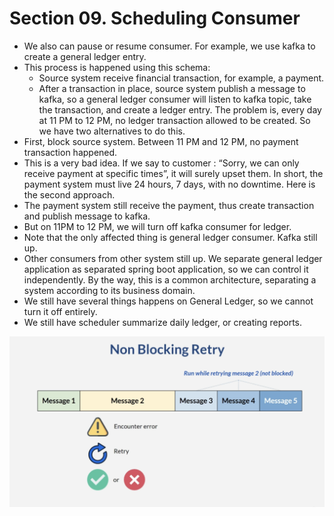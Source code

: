 # Section 09. Scheduling Consumer

- We also can pause or resume consumer. For example, we use kafka to create a general ledger entry.
- This process is happened using this schema:
  - Source system receive financial transaction, for example, a payment.
  - After a transaction in place, source system publish a message to kafka, so a general ledger consumer will listen to kafka topic, take the transaction, and create a ledger entry. The problem is, every day at 11 PM to 12 PM, no ledger transaction allowed to be created. So we have two alternatives to do this. 
- First, block source system. Between 11 PM and 12 PM, no payment transaction happened.
- This is a very bad idea. If we say to customer : “Sorry, we can only receive payment at specific times”, it will surely upset them. In short, the payment system must live 24 hours, 7 days, with no downtime. Here is the second approach.
- The payment system still receive the payment, thus create transaction and publish message to kafka.
- But on 11PM to 12 PM, we will turn off kafka consumer for ledger.
- Note that the only affected thing is general ledger consumer. Kafka still up.
- Other consumers from other system still up. We separate general ledger application as separated spring boot application, so we can control it independently. By the way, this is a common architecture, separating a system according to its business domain.
- We still have several things happens on General Ledger, so we cannot turn it off entirely.
- We still have scheduler summarize daily ledger, or creating reports.


![alt text](https://github.com/marodrigues20/udemy_java/blob/main/JavaSpring%26ApacheKafkaBootcamp-BasicToComplete/Sections/Section-08/NonBlockingRetry.png?raw=true)